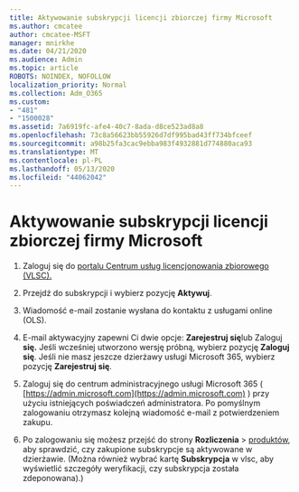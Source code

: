 ```yaml
---
title: Aktywowanie subskrypcji licencji zbiorczej firmy Microsoft
ms.author: cmcatee
author: cmcatee-MSFT
manager: mnirkhe
ms.date: 04/21/2020
ms.audience: Admin
ms.topic: article
ROBOTS: NOINDEX, NOFOLLOW
localization_priority: Normal
ms.collection: Adm_O365
ms.custom:
- "481"
- "1500028"
ms.assetid: 7a6919fc-afe4-40c7-8ada-d8ce523ad8a8
ms.openlocfilehash: 73c8a56623bb55926d7df995bad43ff734bfceef
ms.sourcegitcommit: a98b25fa3cac9ebba983f4932881d774880aca93
ms.translationtype: MT
ms.contentlocale: pl-PL
ms.lasthandoff: 05/13/2020
ms.locfileid: "44062042"
---
```

# <a name="activating-a-microsoft-volume-license-subscription"></a>Aktywowanie subskrypcji licencji zbiorczej firmy Microsoft

1. Zaloguj się do [portalu Centrum usług licencjonowania zbiorowego (VLSC).](https://go.microsoft.com/fwlink/p/?LinkId=329762)

2. Przejdź do subskrypcji i wybierz pozycję **Aktywuj**.

3. Wiadomość e-mail zostanie wysłana do kontaktu z usługami online (OLS).

4. E-mail aktywacyjny zapewni Ci dwie opcje: **Zarejestruj się**lub Zaloguj **się.** Jeśli wcześniej utworzono wersję próbną, wybierz pozycję **Zaloguj się**. Jeśli nie masz jeszcze dzierżawy usługi Microsoft 365, wybierz pozycję **Zarejestruj się**.

5. Zaloguj się do centrum administracyjnego usługi Microsoft 365 ( [https://admin.microsoft.com](https://admin.microsoft.com) ) przy użyciu istniejących poświadczeń administratora. Po pomyślnym zalogowaniu otrzymasz kolejną wiadomość e-mail z potwierdzeniem zakupu.

6. Po zalogowaniu się możesz przejść do strony **Rozliczenia** \> [produktów,](https://go.microsoft.com/fwlink/p/?linkid=842054) aby sprawdzić, czy zakupione subskrypcje są aktywowane w dzierżawie. (Można również wybrać kartę **Subskrypcja** w vlsc, aby wyświetlić szczegóły weryfikacji, czy subskrypcja została zdeponowana).)
